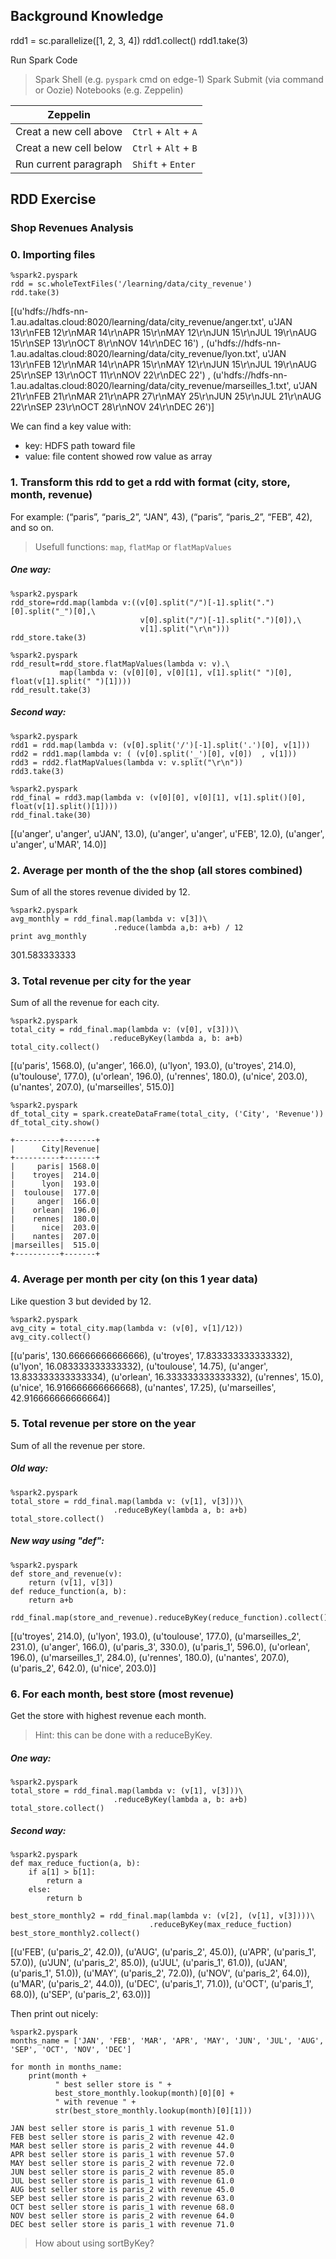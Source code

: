 ## Background Knowledge

rdd1 = sc.parallelize([1, 2, 3, 4])
rdd1.collect()
rdd1.take(3)

Run Spark Code
> Spark Shell (e.g. `pyspark` cmd on edge-1)
> Spark Submit (via command or Oozie)
> Notebooks (e.g. Zeppelin)

|Zeppelin||
| --- | --- |
|Creat a new cell above|`Ctrl` + `Alt` + `A`|
|Creat a new cell below|`Ctrl` + `Alt` + `B`|
|Run current paragraph|`Shift` + `Enter`|

## RDD Exercise

### Shop Revenues Analysis

### 0. Importing files

```
%spark2.pyspark
rdd = sc.wholeTextFiles('/learning/data/city_revenue')
rdd.take(3)
```

[(u'hdfs://hdfs-nn-1.au.adaltas.cloud:8020/learning/data/city_revenue/anger.txt', u'JAN 13\r\nFEB 12\r\nMAR 14\r\nAPR 15\r\nMAY 12\r\nJUN 15\r\nJUL 19\r\nAUG 15\r\nSEP 13\r\nOCT 8\r\nNOV 14\r\nDEC 16')
, (u'hdfs://hdfs-nn-1.au.adaltas.cloud:8020/learning/data/city_revenue/lyon.txt', u'JAN 13\r\nFEB 12\r\nMAR 14\r\nAPR 15\r\nMAY 12\r\nJUN 15\r\nJUL 19\r\nAUG 25\r\nSEP 13\r\nOCT 11\r\nNOV 22\r\nDEC 22')
, (u'hdfs://hdfs-nn-1.au.adaltas.cloud:8020/learning/data/city_revenue/marseilles_1.txt', u'JAN 21\r\nFEB 21\r\nMAR 21\r\nAPR 27\r\nMAY 25\r\nJUN 25\r\nJUL 21\r\nAUG 22\r\nSEP 23\r\nOCT 28\r\nNOV 24\r\nDEC 26')]

We can find a key value with:
* key: HDFS path toward file
* value: file content showed row value as array

### 1. Transform this rdd to get a rdd with format (city, store, month, revenue)

For example: (“paris”, “paris_2”, “JAN”, 43), (“paris”, “paris_2”, “FEB”, 42), and so on.

> Usefull functions: `map`, `flatMap` or `flatMapValues`

##### One way:

```
%spark2.pyspark
rdd_store=rdd.map(lambda v:((v[0].split("/")[-1].split(".")[0].split("_")[0],\
                             v[0].split("/")[-1].split(".")[0]),\
                             v[1].split("\r\n")))                
rdd_store.take(3)
```
```
%spark2.pyspark
rdd_result=rdd_store.flatMapValues(lambda v: v).\
           map(lambda v: (v[0][0], v[0][1], v[1].split(" ")[0], float(v[1].split(" ")[1])))
rdd_result.take(3)
```

##### Second way:

```
%spark2.pyspark
rdd1 = rdd.map(lambda v: (v[0].split('/')[-1].split('.')[0], v[1]))
rdd2 = rdd1.map(lambda v: ( (v[0].split('_')[0], v[0])  , v[1]))
rdd3 = rdd2.flatMapValues(lambda v: v.split("\r\n"))
rdd3.take(3)
```

```
%spark2.pyspark
rdd_final = rdd3.map(lambda v: (v[0][0], v[0][1], v[1].split()[0], float(v[1].split()[1])))
rdd_final.take(30)
```

[(u'anger', u'anger', u'JAN', 13.0), (u'anger', u'anger', u'FEB', 12.0), (u'anger', u'anger', u'MAR', 14.0)]

### 2. Average per month of the the shop (all stores combined)

Sum of all the stores revenue divided by 12.

```
%spark2.pyspark
avg_monthly = rdd_final.map(lambda v: v[3])\
                       .reduce(lambda a,b: a+b) / 12
print avg_monthly
```

301.583333333

### 3. Total revenue per city for the year

Sum of all the revenue for each city.

```
%spark2.pyspark
total_city = rdd_final.map(lambda v: (v[0], v[3]))\
                      .reduceByKey(lambda a, b: a+b)
total_city.collect()
```

[(u'paris', 1568.0), (u'anger', 166.0), (u'lyon', 193.0), (u'troyes', 214.0), (u'toulouse', 177.0), (u'orlean', 196.0), (u'rennes', 180.0), (u'nice', 203.0), (u'nantes', 207.0), (u'marseilles', 515.0)]

```
%spark2.pyspark
df_total_city = spark.createDataFrame(total_city, ('City', 'Revenue'))
df_total_city.show()
```

```
+----------+-------+
|      City|Revenue|
+----------+-------+
|     paris| 1568.0|
|    troyes|  214.0|
|      lyon|  193.0|
|  toulouse|  177.0|
|     anger|  166.0|
|    orlean|  196.0|
|    rennes|  180.0|
|      nice|  203.0|
|    nantes|  207.0|
|marseilles|  515.0|
+----------+-------+
```

### 4. Average per month per city (on this 1 year data)

Like question 3 but devided by 12.

```
%spark2.pyspark
avg_city = total_city.map(lambda v: (v[0], v[1]/12))
avg_city.collect()
```

[(u'paris', 130.66666666666666), (u'troyes', 17.833333333333332), (u'lyon', 16.083333333333332), (u'toulouse', 14.75), (u'anger', 13.833333333333334), (u'orlean', 16.333333333333332), (u'rennes', 15.0), (u'nice', 16.916666666666668), (u'nantes', 17.25), (u'marseilles', 42.916666666666664)]

### 5. Total revenue per store on the year

Sum of all the revenue per store.

##### Old way:

```
%spark2.pyspark
total_store = rdd_final.map(lambda v: (v[1], v[3]))\
                       .reduceByKey(lambda a, b: a+b)
total_store.collect()
```

##### New way using "def":

```
%spark2.pyspark
def store_and_revenue(v):
    return (v[1], v[3])
def reduce_function(a, b):
    return a+b

rdd_final.map(store_and_revenue).reduceByKey(reduce_function).collect()
```

[(u'troyes', 214.0), (u'lyon', 193.0), (u'toulouse', 177.0), (u'marseilles_2', 231.0), (u'anger', 166.0), (u'paris_3', 330.0), (u'paris_1', 596.0), (u'orlean', 196.0), (u'marseilles_1', 284.0), (u'rennes', 180.0), (u'nantes', 207.0), (u'paris_2', 642.0), (u'nice', 203.0)]

### 6. For each month, best store (most revenue)

Get the store with highest revenue each month.

> Hint: this can be done with a reduceByKey.

##### One way:

```
%spark2.pyspark
total_store = rdd_final.map(lambda v: (v[1], v[3]))\
                       .reduceByKey(lambda a, b: a+b)
total_store.collect()
```

##### Second way:

```
%spark2.pyspark
def max_reduce_fuction(a, b):
    if a[1] > b[1]:
        return a
    else:
        return b
        
best_store_monthly2 = rdd_final.map(lambda v: (v[2], (v[1], v[3])))\
                               .reduceByKey(max_reduce_fuction)
best_store_monthly2.collect()
```

[(u'FEB', (u'paris_2', 42.0)), (u'AUG', (u'paris_2', 45.0)), (u'APR', (u'paris_1', 57.0)), (u'JUN', (u'paris_2', 85.0)), (u'JUL', (u'paris_1', 61.0)), (u'JAN', (u'paris_1', 51.0)), (u'MAY', (u'paris_2', 72.0)), (u'NOV', (u'paris_2', 64.0)), (u'MAR', (u'paris_2', 44.0)), (u'DEC', (u'paris_1', 71.0)), (u'OCT', (u'paris_1', 68.0)), (u'SEP', (u'paris_2', 63.0))]

Then print out nicely:

```
%spark2.pyspark
months_name = ['JAN', 'FEB', 'MAR', 'APR', 'MAY', 'JUN', 'JUL', 'AUG', 'SEP', 'OCT', 'NOV', 'DEC']

for month in months_name:
    print(month + 
          " best seller store is " + 
          best_store_monthly.lookup(month)[0][0] + 
          " with revenue " + 
          str(best_store_monthly.lookup(month)[0][1]))
```

```
JAN best seller store is paris_1 with revenue 51.0
FEB best seller store is paris_2 with revenue 42.0
MAR best seller store is paris_2 with revenue 44.0
APR best seller store is paris_1 with revenue 57.0
MAY best seller store is paris_2 with revenue 72.0
JUN best seller store is paris_2 with revenue 85.0
JUL best seller store is paris_1 with revenue 61.0
AUG best seller store is paris_2 with revenue 45.0
SEP best seller store is paris_2 with revenue 63.0
OCT best seller store is paris_1 with revenue 68.0
NOV best seller store is paris_2 with revenue 64.0
DEC best seller store is paris_1 with revenue 71.0
```

> How about using sortByKey?
